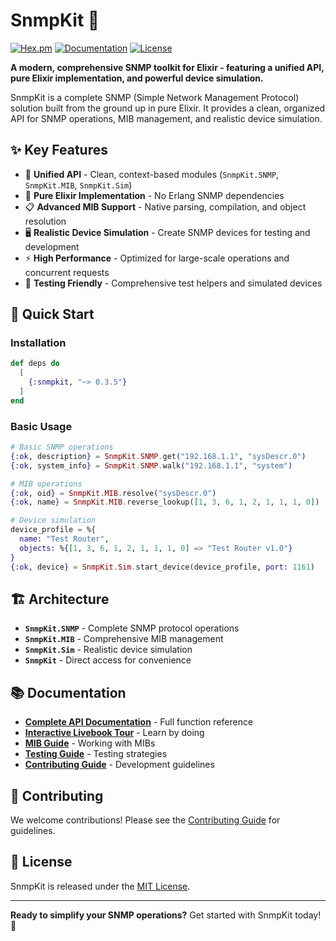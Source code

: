 # SnmpKit 🚀

[![Hex.pm](https://img.shields.io/hexpm/v/snmpkit.svg)](https://hex.pm/packages/snmpkit)
[![Documentation](https://img.shields.io/badge/docs-hexdocs-blue.svg)](https://hexdocs.pm/snmpkit)
[![License](https://img.shields.io/github/license/awksedgreep/snmpkit.svg)](LICENSE)

**A modern, comprehensive SNMP toolkit for Elixir - featuring a unified API, pure Elixir implementation, and powerful device simulation.**

SnmpKit is a complete SNMP (Simple Network Management Protocol) solution built from the ground up in pure Elixir. It provides a clean, organized API for SNMP operations, MIB management, and realistic device simulation.

## ✨ Key Features

- 🎯 **Unified API** - Clean, context-based modules (`SnmpKit.SNMP`, `SnmpKit.MIB`, `SnmpKit.Sim`)
- 🧬 **Pure Elixir Implementation** - No Erlang SNMP dependencies
- 📋 **Advanced MIB Support** - Native parsing, compilation, and object resolution
- 🖥️ **Realistic Device Simulation** - Create SNMP devices for testing and development
- ⚡ **High Performance** - Optimized for large-scale operations and concurrent requests
- 🧪 **Testing Friendly** - Comprehensive test helpers and simulated devices

## 🚀 Quick Start

### Installation

```elixir
def deps do
  [
    {:snmpkit, "~> 0.3.5"}
  ]
end
```

### Basic Usage

```elixir
# Basic SNMP operations
{:ok, description} = SnmpKit.SNMP.get("192.168.1.1", "sysDescr.0")
{:ok, system_info} = SnmpKit.SNMP.walk("192.168.1.1", "system")

# MIB operations
{:ok, oid} = SnmpKit.MIB.resolve("sysDescr.0")
{:ok, name} = SnmpKit.MIB.reverse_lookup([1, 3, 6, 1, 2, 1, 1, 1, 0])

# Device simulation
device_profile = %{
  name: "Test Router",
  objects: %{[1, 3, 6, 1, 2, 1, 1, 1, 0] => "Test Router v1.0"}
}
{:ok, device} = SnmpKit.Sim.start_device(device_profile, port: 1161)
```

## 🏗️ Architecture

- **`SnmpKit.SNMP`** - Complete SNMP protocol operations
- **`SnmpKit.MIB`** - Comprehensive MIB management  
- **`SnmpKit.Sim`** - Realistic device simulation
- **`SnmpKit`** - Direct access for convenience

## 📚 Documentation

- **[Complete API Documentation](https://hexdocs.pm/snmpkit)** - Full function reference
- **[Interactive Livebook Tour](https://hexdocs.pm/snmpkit/snmpkit_tour.html)** - Learn by doing
- **[MIB Guide](https://hexdocs.pm/snmpkit/mib-guide.html)** - Working with MIBs
- **[Testing Guide](https://hexdocs.pm/snmpkit/testing-guide.html)** - Testing strategies
- **[Contributing Guide](https://hexdocs.pm/snmpkit/contributing.html)** - Development guidelines

## 🤝 Contributing

We welcome contributions! Please see the [Contributing Guide](https://hexdocs.pm/snmpkit/contributing.html) for guidelines.

## 📄 License

SnmpKit is released under the [MIT License](LICENSE).

---

**Ready to simplify your SNMP operations?** Get started with SnmpKit today! 🚀